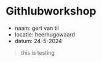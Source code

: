 # Githlubworkshop
- naam: gert van til
- locatie: heerhugowaard
- datum: 24-5-2024
> this is testing